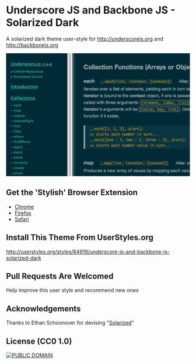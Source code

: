 Underscore JS and Backbone JS - Solarized Dark
==
A solarized dark theme user-style for http://underscorejs.org and http://backbonejs.org

![](after.png)

Get the 'Stylish' Browser Extension
--
  - [Chrome](https://chrome.google.com/webstore/detail/stylish/fjnbnpbmkenffdnngjfgmeleoegfcffe)
  - [Firefox](https://addons.mozilla.org/en-US/firefox/addon/stylish/)
  - [Safari](http://sobolev.us/stylish/)

Install This Theme From UserStyles.org
--
http://userstyles.org/styles/84919/underscore-js-and-backbone-js-solarized-dark

Pull Requests Are Welcomed
--
Help improve this user style and recommend new ones

Acknowledgements
--
Thanks to Ethan Schoonover for devising "[Solarized](https://github.com/altercation/solarized)"

License (CC0 1.0)
--
[![PUBLIC DOMAIN](http://i.creativecommons.org/p/zero/1.0/80x15.png)](http://creativecommons.org/publicdomain/zero/1.0/)
